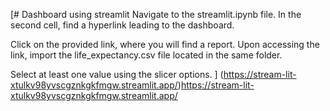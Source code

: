 [# Dashboard using streamlit
Navigate to the streamlit.ipynb file. In the second cell, find a hyperlink leading to the dashboard.

Click on the provided link, where you will find a report. Upon accessing the link, import the life_expectancy.csv file located in the same folder.

Select at least one value using the slicer options.
]
(https://stream-lit-xtulkv98yvscgznkgkfmgw.streamlit.app/)https://stream-lit-xtulkv98yvscgznkgkfmgw.streamlit.app/
